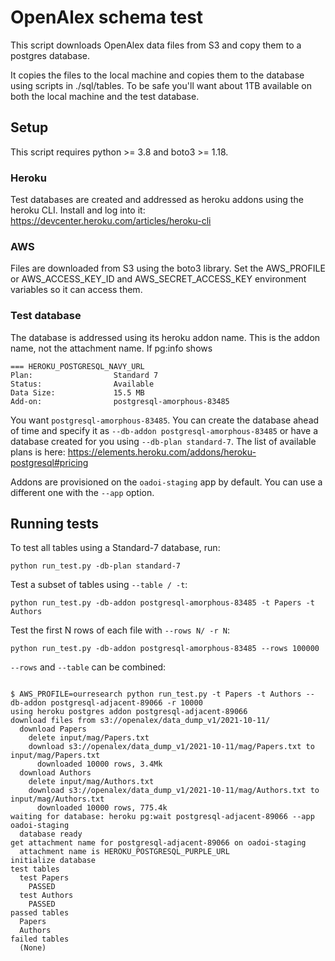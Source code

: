 # OpenAlex schema test

This script downloads OpenAlex data files from S3 and copy them to a postgres database.

It copies the files to the local machine and copies them to the database using scripts in ./sql/tables.
To be safe you'll want about 1TB available on both the local machine and the test database.

## Setup

This script requires python >= 3.8 and boto3 >= 1.18.

### Heroku

Test databases are created and addressed as heroku addons using the heroku CLI. Install and log into it: https://devcenter.heroku.com/articles/heroku-cli

### AWS

Files are downloaded from S3 using the boto3 library. Set the AWS_PROFILE or AWS_ACCESS_KEY_ID and AWS_SECRET_ACCESS_KEY environment variables so it can access them.

### Test database

The database is addressed using its heroku addon name. This is the addon name, not the attachment name. If pg:info shows

```text
=== HEROKU_POSTGRESQL_NAVY_URL
Plan:                  Standard 7
Status:                Available
Data Size:             15.5 MB
Add-on:                postgresql-amorphous-83485

```

You want `postgresql-amorphous-83485`. You can create the database ahead of time and specify it as `--db-addon postgresql-amorphous-83485` 
or have a database created for you using `--db-plan standard-7`. The list of available plans is here: https://elements.heroku.com/addons/heroku-postgresql#pricing

Addons are provisioned on the `oadoi-staging` app by default. You can use a different one with the `--app` option.

## Running tests

To test all tables using a Standard-7 database, run:

`python run_test.py -db-plan standard-7`

Test a subset of tables using `--table / -t`:

`python run_test.py -db-addon postgresql-amorphous-83485 -t Papers -t Authors`

Test the first N rows of each file with `--rows N/ -r N`:

`python run_test.py -db-addon postgresql-amorphous-83485 --rows 100000`

`--rows` and `--table` can be combined:

```text

$ AWS_PROFILE=ourresearch python run_test.py -t Papers -t Authors --db-addon postgresql-adjacent-89066 -r 10000
using heroku postgres addon postgresql-adjacent-89066
download files from s3://openalex/data_dump_v1/2021-10-11/
  download Papers
    delete input/mag/Papers.txt
    download s3://openalex/data_dump_v1/2021-10-11/mag/Papers.txt to input/mag/Papers.txt
      downloaded 10000 rows, 3.4Mk
  download Authors
    delete input/mag/Authors.txt
    download s3://openalex/data_dump_v1/2021-10-11/mag/Authors.txt to input/mag/Authors.txt
      downloaded 10000 rows, 775.4k
waiting for database: heroku pg:wait postgresql-adjacent-89066 --app oadoi-staging
  database ready
get attachment name for postgresql-adjacent-89066 on oadoi-staging
  attachment name is HEROKU_POSTGRESQL_PURPLE_URL
initialize database
test tables
  test Papers
    PASSED
  test Authors
    PASSED
passed tables
  Papers
  Authors
failed tables
  (None)


```





